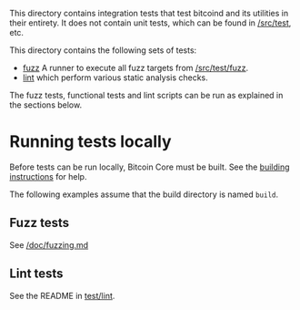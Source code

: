 This directory contains integration tests that test bitcoind and its
utilities in their entirety. It does not contain unit tests, which
can be found in [/src/test](/src/test), etc.

This directory contains the following sets of tests:

- [fuzz](/test/fuzz) A runner to execute all fuzz targets from
  [/src/test/fuzz](/src/test/fuzz).
- [lint](/test/lint/) which perform various static analysis checks.

The fuzz tests, functional
tests and lint scripts can be run as explained in the sections below.

# Running tests locally

Before tests can be run locally, Bitcoin Core must be built.  See the [building instructions](/doc#building) for help.

The following examples assume that the build directory is named `build`.

## Fuzz tests

See [/doc/fuzzing.md](/doc/fuzzing.md)

## Lint tests

See the README in [test/lint](/test/lint).

